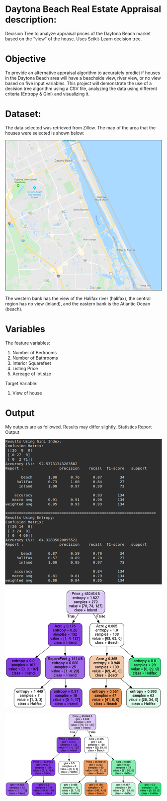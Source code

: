 # Daytona Beach Real Estate Appraisal description:
Decision Tree to analyze appraisal prices of the Daytona Beach market based on the "view" of the house. Uses
Scikit-Learn decision tree.


# Objective
To provide an alternative appraisal algorithm to accurately predict if houses in the Daytona Beach area will have a
beachside view, river view, or no view based on five input variables. This project will demonstrate the use of a decision tree 
algorithm using a CSV file, analyzing the data using different criteria (Entropy & Gini) and visualizing it.


# Dataset:
The data selected was retrieved from Zillow. The map of the area that the houses were selected is shown below: 

![Map of Daytona houses](Graphics/Map_of_data.PNG "Map of the Data Area")

The western bank has the view of the Halifax river (halifax), the central region has no view (inland), and the eastern 
bank is the Atlantic Ocean (beach). 

# Variables

The feature variables:
1. Number of Bedrooms
2. Number of Bathrooms
3. Interior Squarefeet
4. Listing Price
5. Acreage of lot size

Target Variable:
1. View of house

# Output
My outputs are as followed. Results may differ slightly. 
Statistics Report Output

![Statistics Report Output](Graphics/DT_Output.png)

![Entropy Report Output](Graphics/Entropy_Report.png)

![Gini Report Output](Graphics/Gini_Report.png)



